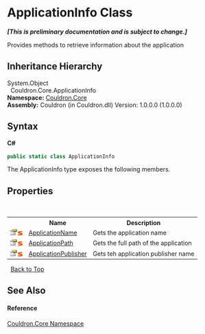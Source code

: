 # ApplicationInfo Class
 _**\[This is preliminary documentation and is subject to change.\]**_

Provides methods to retrieve information about the application


## Inheritance Hierarchy
System.Object<br />&nbsp;&nbsp;Couldron.Core.ApplicationInfo<br />
**Namespace:**&nbsp;<a href="N_Couldron_Core">Couldron.Core</a><br />**Assembly:**&nbsp;Couldron (in Couldron.dll) Version: 1.0.0.0 (1.0.0.0)

## Syntax

**C#**<br />
``` C#
public static class ApplicationInfo
```

The ApplicationInfo type exposes the following members.


## Properties
&nbsp;<table><tr><th></th><th>Name</th><th>Description</th></tr><tr><td>![Public property](media/pubproperty.gif "Public property")![Static member](media/static.gif "Static member")</td><td><a href="P_Couldron_Core_ApplicationInfo_ApplicationName">ApplicationName</a></td><td>
Gets the application name</td></tr><tr><td>![Public property](media/pubproperty.gif "Public property")![Static member](media/static.gif "Static member")</td><td><a href="P_Couldron_Core_ApplicationInfo_ApplicationPath">ApplicationPath</a></td><td>
Gets the full path of the application</td></tr><tr><td>![Public property](media/pubproperty.gif "Public property")![Static member](media/static.gif "Static member")</td><td><a href="P_Couldron_Core_ApplicationInfo_ApplicationPublisher">ApplicationPublisher</a></td><td>
Gets teh application publisher name</td></tr></table>&nbsp;
<a href="#applicationinfo-class">Back to Top</a>

## See Also


#### Reference
<a href="N_Couldron_Core">Couldron.Core Namespace</a><br />